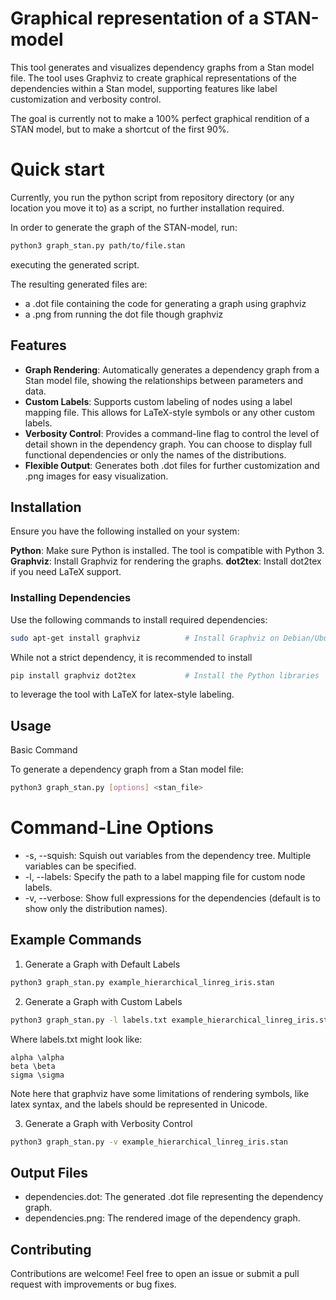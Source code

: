 # Graphical representation of a STAN-model

This tool generates and visualizes dependency graphs from a Stan model file. 
The tool uses Graphviz to create graphical representations of the dependencies within a Stan model, supporting features like label customization and verbosity control.

The goal is currently not to make a 100% perfect graphical rendition of a STAN model, but to make a shortcut of the first 90%.

# Quick start
Currently, you run the python script from repository directory (or any location you move it to) as a script, no further installation required. 

In order to generate the graph of the STAN-model, run:
```bash
python3 graph_stan.py path/to/file.stan
```
executing the generated script. 

The resulting generated files are:
- a .dot file containing the code for generating a graph using graphviz
- a .png from running the dot file though graphviz


## Features

- **Graph Rendering**: Automatically generates a dependency graph from a Stan model file, showing the relationships between parameters and data.
- **Custom Labels**: Supports custom labeling of nodes using a label mapping file. This allows for LaTeX-style symbols or any other custom labels.
- **Verbosity Control**: Provides a command-line flag to control the level of detail shown in the dependency graph. You can choose to display full functional dependencies or only the names of the distributions.
- **Flexible Output**: Generates both .dot files for further customization and .png images for easy visualization.

## Installation

Ensure you have the following installed on your system:

**Python**: Make sure Python is installed. The tool is compatible with Python 3.
**Graphviz**: Install Graphviz for rendering the graphs.
**dot2tex**: Install dot2tex if you need LaTeX support.

### Installing Dependencies

Use the following commands to install required dependencies:
```bash
sudo apt-get install graphviz          # Install Graphviz on Debian/Ubuntu
```
While not a strict dependency, it is recommended to install
```bash
pip install graphviz dot2tex           # Install the Python libraries
```
to leverage the tool with LaTeX for latex-style labeling. 

## Usage
Basic Command

To generate a dependency graph from a Stan model file:
```bash
python3 graph_stan.py [options] <stan_file>
```

# Command-Line Options

- -s, --squish: Squish out variables from the dependency tree. Multiple variables can be specified.
- -l, --labels: Specify the path to a label mapping file for custom node labels.
- -v, --verbose: Show full expressions for the dependencies (default is to show only the distribution names).

## Example Commands

1. Generate a Graph with Default Labels
```bash
python3 graph_stan.py example_hierarchical_linreg_iris.stan
```

2. Generate a Graph with Custom Labels
```bash
python3 graph_stan.py -l labels.txt example_hierarchical_linreg_iris.stan
```
Where labels.txt might look like:

```plaintext
alpha \alpha
beta \beta
sigma \sigma
```

Note here that graphviz have some limitations of rendering symbols, like latex syntax, and the labels should be represented in Unicode. 

3. Generate a Graph with Verbosity Control
```bash
python3 graph_stan.py -v example_hierarchical_linreg_iris.stan
```

## Output Files

- dependencies.dot: The generated .dot file representing the dependency graph.
- dependencies.png: The rendered image of the dependency graph.

## Contributing

Contributions are welcome! Feel free to open an issue or submit a pull request with improvements or bug fixes.
